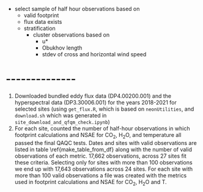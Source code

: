 


+ select sample of half hour observations based on 
    - valid footprint
    - flux data exists
    - stratification
        + cluster observations based on
            - u*
            - Obukhov length
            - stdev of cross and horizontal wind speed


# --------------

1. Downloaded bundled eddy flux data (DP4.00200.001) and the hyperspectral data (DP3.30006.001) for the years 2018-2021 for selected sites (using `get_flux.R`, which is based on `neonUtilities`, and `download.sh` which was generated in `site_download_and_qfqm_check.ipynb`)
2. For each site, counted the number of half-hour observations in which footprint calculations and NSAE for CO$_{2}$, H$_{2}$O, and temperature all passed the final QAQC tests.  Dates and sites with valid observations are listed in table \ref{make_table_from_df} along with the number of valid observations of each metric. 17,662 observations, across 27 sites fit these criteria. Selecting only for sites with more than 100 observations we end up with 17,643 observations across 24 sites.  For each site with more than 100 valid observations a file was created with the metrics used in footprint calculations and NSAE for CO$_{2}$, H$_{2}$O and T.


